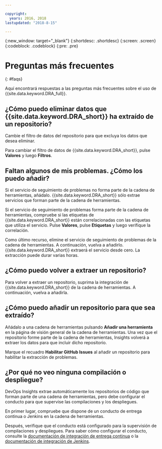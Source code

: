 ```yaml
---

copyright:
  years: 2016, 2018
lastupdated: "2018-8-15"

---
```


{:new_window: target="_blank"}
{:shortdesc: .shortdesc}
{:screen: .screen}
{:codeblock: .codeblock}
{:pre: .pre}

# Preguntas más frecuentes
{: #faqs}

Aquí encontrará respuestas a las preguntas más frecuentes sobre el uso de {{site.data.keyword.DRA_full}}.

## ¿Cómo puedo eliminar datos que {{site.data.keyword.DRA_short}} ha extraído de un repositorio?

Cambie el filtro de datos del repositorio para que excluya los datos que desea eliminar. 

Para cambiar el filtro de datos de {{site.data.keyword.DRA_short}}, pulse **Valores** y luego **Filtros**. 

## Faltan algunos de mis problemas. ¿Cómo los puedo añadir?

Si el servicio de seguimiento de problemas no forma parte de la cadena de herramientas, añádalo. {{site.data.keyword.DRA_short}} sólo extrae servicios que forman parte de la cadena de herramientas. 

Si el servicio de seguimiento de problemas forma parte de la cadena de herramientas, compruebe si las etiquetas de {{site.data.keyword.DRA_short}} están correlacionadas con las etiquetas que utiliza el servicio. Pulse **Valores**, pulse **Etiquetas** y luego verifique la correlación.

Como último recurso, elimine el servicio de seguimiento de problemas de la cadena de herramientas. A continuación, vuelva a añadirlo. {{site.data.keyword.DRA_short}} extraerá el servicio desde cero. La extracción puede durar varias horas. 

## ¿Cómo puedo volver a extraer un repositorio?

Para volver a extraer un repositorio, suprima la integración de {{site.data.keyword.DRA_short}} de la cadena de herramientas. A continuación, vuelva a añadirla.

## ¿Cómo puedo añadir un repositorio para que sea extraído?

Añádalo a una cadena de herramientas pulsando **Añadir una herramienta** en la página de visión general de la cadena de herramientas. Una vez que el repositorio forme parte de la cadena de herramientas, Insights volverá a extraer los datos para que incluir dicho repositorio.

Marque el recuadro **Habilitar GitHub Issues** al añadir un repositorio para habilitar la extracción de problemas. 

## ¿Por qué no veo ninguna compilación o despliegue?

DevOps Insights extrae automáticamente los repositorios de código que forman parte de una cadena de herramientas, pero debe configurar el conducto para que supervise las compilaciones y los despliegues. 

En primer lugar, compruebe que dispone de un conducto de entrega continua o Jenkins en la cadena de herramientas. 

Después, verifique que el conducto está configurado para la supervisión de compilaciones y despliegues. Para saber cómo configurar el conducto, consulte la [documentación de integración de entrega continua](risk_cd.html) o la [documentación de integración de Jenkins](https://wiki.jenkins.io/display/JENKINS/IBM+Cloud+DevOps+Plugin).
